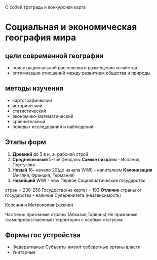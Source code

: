 
С собой третрадь и конкурсная карта

# Социальная и экономическая география мира 

## цели современной географии 
- поиск рациональной расселения и размещения хозяйства.
- оптимизации отношений между развитием общества и природы.
##  методы изучения 
- картографический
- исторический
- статистический
- экономико-математический
- сравнительный
- полевых исследований и наблюдений

## Этапы форм
1. **Древний** до 5 в н. э. рабский строй
2. **Средневековый** 5-15в феодалы
	**Самые пиздаты** - Испания, Португлия
3. **Новый** 16- начало 20(до начала WWI) - капитализм
	**Калонизация** (Англия, Франция, Германия)
4. **Новейший** WWI - now
	Первое Социалистическое государство

стран = 230-250
Госудрство(на карте) = 193
**Отличие** страны от государства - наличие Суверенитета (независимость)

Колония и Метрополия (хозяин)


Частично признаные страны (Абхазия,Тайвань)
Не признаные (самопровозглаенные)
территории с особым статусом


## Формы гос устройства
- Федеративные
	Субъекты имеют собсветные органы власти
- Унитарные
